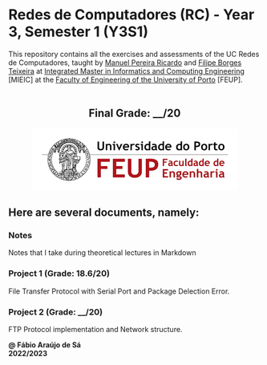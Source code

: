 # Redes de Computadores (RC) - Year 3, Semester 1 (Y3S1)

This repository contains all the exercises and assessments of the UC Redes de Computadores, taught by [Manuel Pereira Ricardo](https://sigarra.up.pt/feup/pt/func_geral.formview?p_codigo=236891) and [Filipe Borges Teixeira](https://sigarra.up.pt/feup/pt/func_geral.formview?p_codigo=553729) at [Integrated Master in Informatics and Computing Engineering](https://sigarra.up.pt/feup/pt/cur_geral.cur_view?pv_curso_id=742) [MIEIC] at the [Faculty of Engineering of the University of Porto](https://sigarra.up.pt/feup/pt/web_page.Inicial) [FEUP]. <br> <br>

<h2 align = "center" >Final Grade: __/20</h2>
<p align = "center" >
  <img 
       title = "FEUP logo"
       src = "Images//FEUP_Logo.png" 
       alt = "FEUP Logo"  
       />
</p>

## Here are several documents, namely:

### Notes
Notes that I take during theoretical lectures in Markdown <br>

### Project 1 (Grade: 18.6/20)

File Transfer Protocol with Serial Port and Package Delection Error.

### Project 2 (Grade: __/20)

FTP Protocol implementation and Network structure.

**@ Fábio Araújo de Sá** <br>
**2022/2023**
